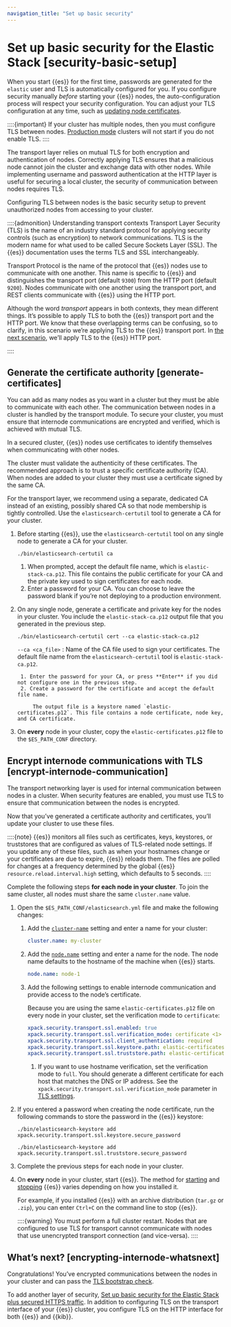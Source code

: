 ```yaml
---
navigation_title: "Set up basic security"
---
```


# Set up basic security for the Elastic Stack [security-basic-setup]


When you start {{es}} for the first time, passwords are generated for the `elastic` user and TLS is automatically configured for you. If you configure security manually *before* starting your {{es}} nodes, the auto-configuration process will respect your security configuration. You can adjust your TLS configuration at any time, such as [updating node certificates](../../../deploy-manage/security/updating-certificates.md).

::::{important}
If your cluster has multiple nodes, then you must configure TLS between nodes. [Production mode](bootstrap-checks.md#dev-vs-prod-mode) clusters will not start if you do not enable TLS.
::::


The transport layer relies on mutual TLS for both encryption and authentication of nodes. Correctly applying TLS ensures that a malicious node cannot join the cluster and exchange data with other nodes. While implementing username and password authentication at the HTTP layer is useful for securing a local cluster, the security of communication between nodes requires TLS.

Configuring TLS between nodes is the basic security setup to prevent unauthorized nodes from accessing to your cluster.

::::{admonition} Understanding transport contexts
Transport Layer Security (TLS) is the name of an industry standard protocol for applying security controls (such as encryption) to network communications. TLS is the modern name for what used to be called Secure Sockets Layer (SSL). The {{es}} documentation uses the terms TLS and SSL interchangeably.

Transport Protocol is the name of the protocol that {{es}} nodes use to communicate with one another. This name is specific to {{es}} and distinguishes the transport port (default `9300`) from the HTTP port (default `9200`). Nodes communicate with one another using the transport port, and REST clients communicate with {{es}} using the HTTP port.

Although the word *transport* appears in both contexts, they mean different things. It’s possible to apply TLS to both the {{es}} transport port and the HTTP port. We know that these overlapping terms can be confusing, so to clarify, in this scenario we’re applying TLS to the {{es}} transport port. In [the next scenario](security-basic-setup-https.md), we’ll apply TLS to the {{es}} HTTP port.

::::


## Generate the certificate authority [generate-certificates]

You can add as many nodes as you want in a cluster but they must be able to communicate with each other. The communication between nodes in a cluster is handled by the transport module. To secure your cluster, you must ensure that internode communications are encrypted and verified, which is achieved with mutual TLS.

In a secured cluster, {{es}} nodes use certificates to identify themselves when communicating with other nodes.

The cluster must validate the authenticity of these certificates. The recommended approach is to trust a specific certificate authority (CA). When nodes are added to your cluster they must use a certificate signed by the same CA.

For the transport layer, we recommend using a separate, dedicated CA instead of an existing, possibly shared CA so that node membership is tightly controlled. Use the `elasticsearch-certutil` tool to generate a CA for your cluster.

1. Before starting {{es}}, use the `elasticsearch-certutil` tool on any single node to generate a CA for your cluster.

    ```shell
    ./bin/elasticsearch-certutil ca
    ```

    1. When prompted, accept the default file name, which is `elastic-stack-ca.p12`. This file contains the public certificate for your CA and the private key used to sign certificates for each node.
    2. Enter a password for your CA. You can choose to leave the password blank if you’re not deploying to a production environment.

2. On any single node, generate a certificate and private key for the nodes in your cluster. You include the `elastic-stack-ca.p12` output file that you generated in the previous step.

    ```shell
    ./bin/elasticsearch-certutil cert --ca elastic-stack-ca.p12
    ```

    `--ca <ca_file>`
    :   Name of the CA file used to sign your certificates. The default file name from the `elasticsearch-certutil` tool is `elastic-stack-ca.p12`.

        1. Enter the password for your CA, or press **Enter** if you did not configure one in the previous step.
        2. Create a password for the certificate and accept the default file name.

            The output file is a keystore named `elastic-certificates.p12`. This file contains a node certificate, node key, and CA certificate.

3. On **every** node in your cluster, copy the `elastic-certificates.p12` file to the `$ES_PATH_CONF` directory.


## Encrypt internode communications with TLS [encrypt-internode-communication]

The transport networking layer is used for internal communication between nodes in a cluster. When security features are enabled, you must use TLS to ensure that communication between the nodes is encrypted.

Now that you’ve generated a certificate authority and certificates, you’ll update your cluster to use these files.

::::{note}
{{es}} monitors all files such as certificates, keys, keystores, or truststores that are configured as values of TLS-related node settings. If you update any of these files, such as when your hostnames change or your certificates are due to expire, {{es}} reloads them. The files are polled for changes at a frequency determined by the global {{es}} `resource.reload.interval.high` setting, which defaults to 5 seconds.
::::


Complete the following steps **for each node in your cluster**. To join the same cluster, all nodes must share the same `cluster.name` value.

1. Open the `$ES_PATH_CONF/elasticsearch.yml` file and make the following changes:

    1. Add the [`cluster-name`](asciidocalypse://docs/elasticsearch/docs/reference/elasticsearch/configuration-reference/miscellaneous-cluster-settings.md#cluster-name) setting and enter a name for your cluster:

        ```yaml
        cluster.name: my-cluster
        ```

    2. Add the [`node.name`](../../../deploy-manage/deploy/self-managed/important-settings-configuration.md#node-name) setting and enter a name for the node. The node name defaults to the hostname of the machine when {{es}} starts.

        ```yaml
        node.name: node-1
        ```

    3. Add the following settings to enable internode communication and provide access to the node’s certificate.

        Because you are using the same `elastic-certificates.p12` file on every node in your cluster, set the verification mode to `certificate`:

        ```yaml
        xpack.security.transport.ssl.enabled: true
        xpack.security.transport.ssl.verification_mode: certificate <1>
        xpack.security.transport.ssl.client_authentication: required
        xpack.security.transport.ssl.keystore.path: elastic-certificates.p12
        xpack.security.transport.ssl.truststore.path: elastic-certificates.p12
        ```

        1. If you want to use hostname verification, set the verification mode to `full`. You should generate a different certificate for each host that matches the DNS or IP address. See the `xpack.security.transport.ssl.verification_mode` parameter in [TLS settings](asciidocalypse://docs/elasticsearch/docs/reference/elasticsearch/configuration-reference/security-settings.md#transport-tls-ssl-settings).

2. If you entered a password when creating the node certificate, run the following commands to store the password in the {{es}} keystore:

    ```shell
    ./bin/elasticsearch-keystore add xpack.security.transport.ssl.keystore.secure_password
    ```

    ```shell
    ./bin/elasticsearch-keystore add xpack.security.transport.ssl.truststore.secure_password
    ```

3. Complete the previous steps for each node in your cluster.
4. On **every** node in your cluster, start {{es}}. The method for [starting](starting-elasticsearch.md) and [stopping](starting-elasticsearch.md) {{es}} varies depending on how you installed it.

    For example, if you installed {{es}} with an archive distribution (`tar.gz` or `.zip`), you can enter `Ctrl+C` on the command line to stop {{es}}.

    ::::{warning}
    You must perform a full cluster restart. Nodes that are configured to use TLS for transport cannot communicate with nodes that use unencrypted transport connection (and vice-versa).
    ::::



## What’s next? [encrypting-internode-whatsnext]

Congratulations! You’ve encrypted communications between the nodes in your cluster and can pass the [TLS bootstrap check](bootstrap-checks-xpack.md#bootstrap-checks-tls).

To add another layer of security, [Set up basic security for the Elastic Stack plus secured HTTPS traffic](security-basic-setup-https.md). In addition to configuring TLS on the transport interface of your {{es}} cluster, you configure TLS on the HTTP interface for both {{es}} and {{kib}}.



